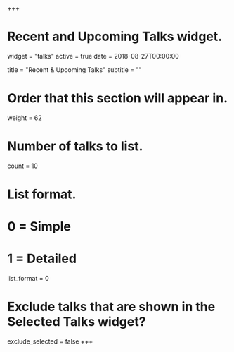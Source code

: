 +++
# Recent and Upcoming Talks widget.
widget = "talks"
active = true
date = 2018-08-27T00:00:00

title = "Recent & Upcoming Talks"
subtitle = ""

# Order that this section will appear in.
weight = 62

# Number of talks to list.
count = 10

# List format.
#   0 = Simple
#   1 = Detailed
list_format = 0

# Exclude talks that are shown in the Selected Talks widget?
exclude_selected = false
+++

